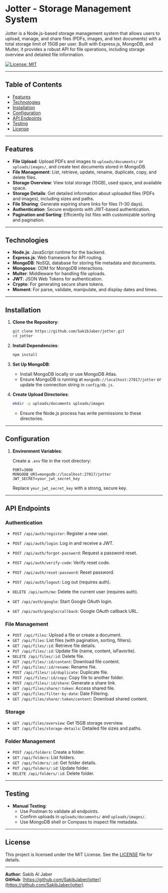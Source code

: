 
# Jotter - Storage Management System

Jotter is a Node.js-based storage management system that allows users to upload, manage, and share files (PDFs, images, and text documents) with a total storage limit of 15GB per user. Built with Express.js, MongoDB, and Multer, it provides a robust API for file operations, including storage overview and detailed file information.

[![License: MIT](https://img.shields.io/badge/License-MIT-yellow.svg)](https://opensource.org/licenses/MIT)

---

## Table of Contents

- [Features](#features)
- [Technologies](#technologies)
- [Installation](#installation)
- [Configuration](#configuration)
- [API Endpoints](#api-endpoints)
- [Testing](#testing)
- [License](#license)

---

## Features

- **File Upload**: Upload PDFs and images to `uploads/documents/` or `uploads/images/`, and create text documents stored in MongoDB.
- **File Management**: List, retrieve, update, rename, duplicate, copy, and delete files.
- **Storage Overview**: View total storage (15GB), used space, and available space.
- **Storage Details**: Get detailed information about uploaded files (PDFs and images), including sizes and paths.
- **File Sharing**: Generate expiring share links for files (1–30 days).
- **Authentication**: Secure endpoints with JWT-based authentication.
- **Pagination and Sorting**: Efficiently list files with customizable sorting and pagination.

---

## Technologies

- **Node.js**: JavaScript runtime for the backend.
- **Express.js**: Web framework for API routing.
- **MongoDB**: NoSQL database for storing file metadata and documents.
- **Mongoose**: ODM for MongoDB interactions.
- **Multer**: Middleware for handling file uploads.
- **JWT**: JSON Web Tokens for authentication.
- **Crypto**: For generating secure share tokens.
- **Moment**: For parse, validate, manipulate, and display dates and times.

---

## Installation

1. **Clone the Repository**:

   ```bash
   git clone https://github.com/SakibJaber/jotter.git
   cd jotter
   ```

2. **Install Dependencies**:

   ```bash
   npm install
   ```

3. **Set Up MongoDB**:
   - Install MongoDB locally or use MongoDB Atlas.
   - Ensure MongoDB is running at `mongodb://localhost:27017/jotter` or update the connection string in `config/db.js`.

4. **Create Upload Directories**:

   ```bash
   mkdir -p uploads/documents uploads/images
   ```

   - Ensure the Node.js process has write permissions to these directories.

---

## Configuration

1. **Environment Variables**:

   Create a `.env` file in the root directory:

   ```env
   PORT=3000
   MONGODB_URI=mongodb://localhost:27017/jotter
   JWT_SECRET=your_jwt_secret_key
   ```

   Replace `your_jwt_secret_key` with a strong, secure key.


---

## API Endpoints

### Authentication

- `POST /api/auth/register`: Register a new user.
- `POST /api/auth/login`: Log in and receive a JWT.
- `POST /api/auth/forgot-password`: Request a password reset.
- `POST /api/auth/verify-code`: Verify reset code.
- `POST /api/auth/reset-password`: Reset password.
- `POST /api/auth/logout`: Log out (requires auth).
- `DELETE /api/auth/me`: Delete the current user (requires auth).

- `GET /api/auth/google`: Start Google OAuth login.
- `GET /api/auth/google/callback`: Google OAuth callback URL.

### File Management

- `POST /api/files`: Upload a file or create a document.
- `GET /api/files`: List files (with pagination, sorting, filters).
- `GET /api/files/:id`: Retrieve file details.
- `PUT /api/files/:id`: Update file (name, content, isFavorite).
- `DELETE /api/files/:id`: Delete file.
- `GET /api/files/:id/content`: Download file content.
- `PUT /api/files/:id/rename`: Rename file.
- `POST /api/files/:id/duplicate`: Duplicate file.
- `POST /api/files/:id/copy`: Copy file to another folder.
- `POST /api/files/:id/share`: Generate a share link.
- `GET /api/files/share/:token`: Access shared file.
- `GET /api/files/filter-by-date`: Date Filtering.
- `GET /api/files/share/:token/content`: Download shared content.

### Storage

- `GET /api/files/overview`: Get 15GB storage overview.
- `GET /api/files/storage-details`: Detailed file sizes and paths.

### Folder Management

- `POST /api/folders`: Create a folder.
- `GET /api/folders`: List folders.
- `GET /api/folders/:id`: Get folder details.
- `PUT /api/folders/:id`: Update folder.
- `DELETE /api/folders/:id`: Delete folder.

---




## Testing

- **Manual Testing**:
  - Use Postman to validate all endpoints.
  - Confirm uploads in `uploads/documents/` and `uploads/images/`.
  - Use MongoDB shell or Compass to inspect file metadata.


---



## License

This project is licensed under the MIT License. See the [LICENSE](LICENSE) file for details.

---

**Author**: Sakib Al Jaber  
**GitHub**: [https://github.com/SakibJaber/jotter](https://github.com/SakibJaber/jotter)

